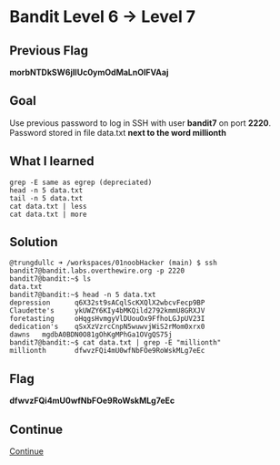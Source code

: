 # Bandit Level 6 → Level 7

## Previous Flag
<b>morbNTDkSW6jIlUc0ymOdMaLnOlFVAaj</b>

## Goal
Use previous password to log in SSH with user <b>bandit7</b> on port <b>2220</b>.  Password stored in file data.txt <b>next to the word millionth</b>

## What I learned
```
grep -E same as egrep (depreciated)
head -n 5 data.txt
tail -n 5 data.txt
cat data.txt | less
cat data.txt | more
```

## Solution
```
@trungdullc ➜ /workspaces/01noobHacker (main) $ ssh bandit7@bandit.labs.overthewire.org -p 2220
bandit7@bandit:~$ ls
data.txt
bandit7@bandit:~$ head -n 5 data.txt
depression      q6X32st9sACqlScKXQlX2wbcvFecp9BP
Claudette's     ykUWZY6KIy4bMKQild2792kmmU8GRXJV
foretasting     oHqgsHvmgyVlDUouOx9FfhoLGJpUV23I
dedication's    qSxXzVzrcCnpN5wuwvjWiS2rMom0xrx0
dawns   mgdbA0BDN0O81gOhKgMPhGa1OVgQS75j
bandit7@bandit:~$ cat data.txt | grep -E "millionth"
millionth       dfwvzFQi4mU0wfNbFOe9RoWskMLg7eEc
```

## Flag
<b>dfwvzFQi4mU0wfNbFOe9RoWskMLg7eEc</b>

## Continue
[Continue](/overthewire/0708.md)